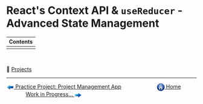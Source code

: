 # React's Context API & `useReducer` - Advanced State Management

| Contents |
| :------- |
| []()     |

&nbsp;

:notebook_with_decorative_cover: [Projects](projects/)

---

[<img align="center" src="../images/left_arrow.png" height="20" width="20"/> Practice Project: Project Management App](../008-project-management-app/README.md)&nbsp; &nbsp; &nbsp; &nbsp; &nbsp; &nbsp; &nbsp; &nbsp; &nbsp; &nbsp; &nbsp; &nbsp; [<img align="center" src="../images/home.png" height="20" width="20"/> Home](../README.md) &nbsp; &nbsp; &nbsp; &nbsp; &nbsp; &nbsp; &nbsp; &nbsp; &nbsp; &nbsp; &nbsp; &nbsp;[Work in Progress... <img align="center" src="../images/right_arrow.png" height="20" width="20"/>]()

